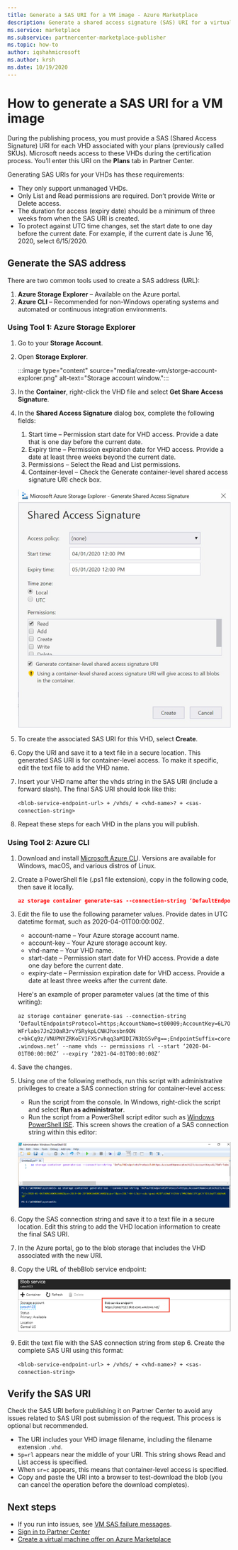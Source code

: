 ```yaml
---
title: Generate a SAS URI for a VM image - Azure Marketplace
description: Generate a shared access signature (SAS) URI for a virtual hard disks (VHD) in Azure Marketplace.
ms.service: marketplace
ms.subservice: partnercenter-marketplace-publisher
ms.topic: how-to
author: iqshahmicrosoft
ms.author: krsh
ms.date: 10/19/2020
---
```


# How to generate a SAS URI for a VM image

During the publishing process, you must provide a SAS (Shared Access Signature) URI for each VHD associated with your plans (previously called SKUs). Microsoft needs access to these VHDs during the certification process. You’ll enter this URI on the **Plans** tab in Partner Center.

Generating SAS URIs for your VHDs has these requirements:

- They only support unmanaged VHDs.
- Only List and Read permissions are required. Don’t provide Write or Delete access.
- The duration for access (expiry date) should be a minimum of three weeks from when the SAS URI is created.
- To protect against UTC time changes, set the start date to one day before the current date. For example, if the current date is June 16, 2020, select 6/15/2020.

## Generate the SAS address

There are two common tools used to create a SAS address (URL):

1. **Azure Storage Explorer** – Available on the Azure portal.
2. **Azure CLI** – Recommended for non-Windows operating systems and automated or continuous integration environments.

### Using Tool 1: Azure Storage Explorer

1. Go to your **Storage Account**.
1. Open **Storage Explorer**.

    :::image type="content" source="media/create-vm/storge-account-explorer.png" alt-text="Storage account window.":::

3. In the **Container**, right-click the VHD file and select **Get Share Access Signature**.
4. In the **Shared Access Signature** dialog box, complete the following fields:

    1. Start time – Permission start date for VHD access. Provide a date that is one day before the current date.
    2. Expiry time – Permission expiration date for VHD access. Provide a date at least three weeks beyond the current date.
    3. Permissions – Select the Read and List permissions.
    4. Container-level – Check the Generate container-level shared access signature URI check box.

    ![Shared access signature dialog box.](media/vm/create-sas-uri-storage-explorer.png)

5. To create the associated SAS URI for this VHD, select **Create**.
6. Copy the URI and save it to a text file in a secure location. This generated SAS URI is for container-level access. To make it specific, edit the text file to add the VHD name.
7. Insert your VHD name after the vhds string in the SAS URI (include a forward slash). The final SAS URI should look like this:

    `<blob-service-endpoint-url> + /vhds/ + <vhd-name>? + <sas-connection-string>`

8. Repeat these steps for each VHD in the plans you will publish.

### Using Tool 2: Azure CLI

1. Download and install [Microsoft Azure CL](https://azure.microsoft.com/documentation/articles/xplat-cli-install/)I. Versions are available for Windows, macOS, and various distros of Linux.
2. Create a PowerShell file (.ps1 file extension), copy in the following code, then save it locally.

    ```JSON
    az storage container generate-sas --connection-string ‘DefaultEndpointsProtocol=https;AccountName=<account-name>;AccountKey=<account-key>;EndpointSuffix=core.windows.net’ --name <vhd-name> --permissions rl --start ‘<start-date>’ --expiry ‘<expiry-date>’
    ```

3. Edit the file to use the following parameter values. Provide dates in UTC datetime format, such as 2020-04-01T00:00:00Z.

    - account-name – Your Azure storage account name.
    - account-key – Your Azure storage account key.
    - vhd-name – Your VHD name.
    - start-date – Permission start date for VHD access. Provide a date one day before the current date.
    - expiry-date – Permission expiration date for VHD access. Provide a date at least three weeks after the current date.

    Here's an example of proper parameter values (at the time of this writing):

    `az storage container generate-sas --connection-string ‘DefaultEndpointsProtocol=https;AccountName=st00009;AccountKey=6L7OWFrlabs7Jn23OaR3rvY5RykpLCNHJhxsbn9ON c+bkCq9z/VNUPNYZRKoEV1FXSrvhqq3aMIDI7N3bSSvPg==;EndpointSuffix=core.windows.net’ --name vhds -- permissions rl --start ‘2020-04-01T00:00:00Z’ --expiry ‘2021-04-01T00:00:00Z’`

1. Save the changes.
2. Using one of the following methods, run this script with administrative privileges to create a SAS connection string for container-level access:

    - Run the script from the console. In Windows, right-click the script and select **Run as administrator**.
    - Run the script from a PowerShell script editor such as [Windows PowerShell ISE](https://docs.microsoft.com/powershell/scripting/components/ise/introducing-the-windows-powershell-ise). This screen shows the creation of a SAS connection string within this editor:

    [![creation of a SAS connection string within the PowerShell editor](media/vm/create-sas-uri-power-shell-ise.png)](media/vm/create-sas-uri-power-shell-ise.png#lightbox)

6. Copy the SAS connection string and save it to a text file in a secure location. Edit this string to add the VHD location information to create the final SAS URI.
7. In the Azure portal, go to the blob storage that includes the VHD associated with the new URI.
8. Copy the URL of thebBlob service endpoint:

    ![Copying the URL of the blob service endpoint.](media/vm/create-sas-uri-blob-endpoint.png)

9. Edit the text file with the SAS connection string from step 6. Create the complete SAS URI using this format:

    `<blob-service-endpoint-url> + /vhds/ + <vhd-name>? + <sas-connection-string>`

## Verify the SAS URI

Check the SAS URI before publishing it on Partner Center to avoid any issues related to SAS URI post submission of the request. This process is optional but recommended.

- The URI includes your VHD image filename, including the filename extension `.vhd`.
- `Sp=rl` appears near the middle of your URI. This string shows Read and List access is specified.
- When `sr=c` appears, this means that container-level access is specified.
- Copy and paste the URI into a browser to test-download the blob (you can cancel the operation before the download completes).

## Next steps

- If you run into issues, see [VM SAS failure messages](azure-vm-sas-failure-messages.md).
- [Sign in to Partner Center](https://partner.microsoft.com/dashboard/account/v3/enrollment/introduction/partnership)
- [Create a virtual machine offer on Azure Marketplace](azure-vm-create.md)
